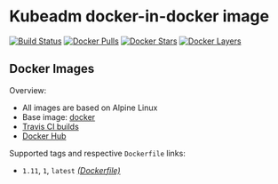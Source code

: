 # Kubeadm docker-in-docker image

[![Build Status](https://travis-ci.com/wodby/kubeadm-dind.svg?branch=master)](https://travis-ci.com/wodby/kubeadm-dind)
[![Docker Pulls](https://img.shields.io/docker/pulls/wodbycloud/kubeadm-dind.svg)](https://hub.docker.com/r/wodbycloud/kubeadm-dind)
[![Docker Stars](https://img.shields.io/docker/stars/wodbycloud/kubeadm-dind.svg)](https://hub.docker.com/r/wodbycloud/kubeadm-dind)
[![Docker Layers](https://images.microbadger.com/badges/image/wodbycloud/kubeadm-dind.svg)](https://microbadger.com/images/wodbycloud/kubeadm-dind)

## Docker Images

Overview:

* All images are based on Alpine Linux
* Base image: [docker](https://hub.docker.com/r/_/docker)
* [Travis CI builds](https://travis-ci.com/wodby/kubeadm-dind) 
* [Docker Hub](https://hub.docker.com/r/wodbycloud/kubeadm-dind) 

Supported tags and respective `Dockerfile` links:

* `1.11`, `1`, `latest` [_(Dockerfile)_](https://github.com/wodby/kubeadm-dind/tree/master/Dockerfile)
